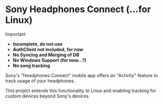 # Sony Headphones Connect (...for Linux)
> [!IMPORTANT]
> - **Incomplete, do not use**
> - **AuthClient not included, for now**
> - **No Syncing and Merging of DB**
> - **No Windows Support (for now...?)**
> - **No song tracking**

Sony's "Headphones Connect" mobile app offers an "Activity" feature to track usage of your headphones.

This project extends this functionality to Linux and enabling tracking for custom devices beyond Sony's devices.
